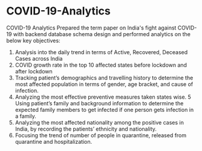# COVID-19-Analytics
COVID-19 Analytics
Prepared the term paper on India's fight against COVID-19 with backend database schema design and performed analytics on the below key objectives:
1.  Analysis into the daily trend in terms of Active, Recovered, Deceased  Cases across India
2.	COVID growth rate in the top 10 affected states before lockdown and after lockdown
3.	Tracking patient’s demographics and travelling history to determine the most affected population in terms of gender, age 	bracket, and cause of infection.
4.	Analyzing the most effective preventive measures taken states wise.
5	Using patient’s family and background information to determine the expected family members to get infected if one person 	gets infection in a family.
6.	Analyzing the most affected nationality among the positive cases in India, by recording the patients’ ethnicity and 		nationality.
7.	Focusing the trend of number of people in quarantine, released from quarantine and hospitalization.

